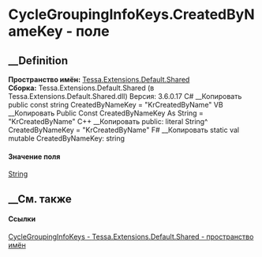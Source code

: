 # CycleGroupingInfoKeys.CreatedByNameKey - поле
##  __Definition
 **Пространство имён:**
[Tessa.Extensions.Default.Shared](N_Tessa_Extensions_Default_Shared.htm)  
 **Сборка:** Tessa.Extensions.Default.Shared (в
Tessa.Extensions.Default.Shared.dll) Версия: 3.6.0.17
C# __Копировать
     public const string CreatedByNameKey = "KrCreatedByName"
VB __Копировать
     Public Const CreatedByNameKey As String = "KrCreatedByName"
C++ __Копировать
     public:
    literal String^ CreatedByNameKey = "KrCreatedByName"
F# __Копировать
     static val mutable CreatedByNameKey: string
#### Значение поля
[String](https://learn.microsoft.com/dotnet/api/system.string)
##  __См. также
#### Ссылки
[CycleGroupingInfoKeys -
](T_Tessa_Extensions_Default_Shared_CycleGroupingInfoKeys.htm)
[Tessa.Extensions.Default.Shared - пространство
имён](N_Tessa_Extensions_Default_Shared.htm)

